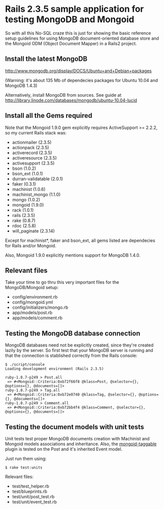 # Rails 2.3.5 sample application for testing MongoDB and Mongoid

So with all this No-SQL craze this is just for showing the basic reference setup guidelines for using MongoDB document-oriented database store and the Mongoid ODM (Object Document Mapper) in a Rails2 project.

## Install the latest MongoDB

http://www.mongodb.org/display/DOCS/Ubuntu+and+Debian+packages

(Warning: it's about 135 Mb of dependecies packages for Ubuntu 10.04 and MongoDB 1.4.3)

Alternatively, install MongoDB from sources. See guide at http://library.linode.com/databases/mongodb/ubuntu-10.04-lucid

## Install all the Gems required

Note that the Mongoid 1.9.0 gem explicitly requires ActiveSupport >= 2.2.2, so my current Rails stack was:

* actionmailer (2.3.5)
* actionpack (2.3.5)
* activerecord (2.3.5)
* activeresource (2.3.5)
* activesupport (2.3.5)
* bson (1.0.2)
* bson_ext (1.0.1)
* durran-validatable (2.0.1)
* faker (0.3.1)
* machinist (1.0.6)
* machinist_mongo (1.1.0)
* mongo (1.0.2)
* mongoid (1.9.0)
* rack (1.0.1)
* rails (2.3.5)
* rake (0.8.7)
* rdoc (2.5.8)
* will_paginate (2.3.14)

Except for machinist*, faker and bson_ext, all gems listed are dependecies for Rails and/or Mongoid.

Also, Mongoid 1.9.0 explicitly mentions support for MongoDB 1.4.0.

## Relevant files

Take your time to go thru this very important files for the MongoDB/Mongoid setup:

- config/environment.rb
- config/mongoid.yml
- config/initializers/mongo.rb
- app/models/post.rb
- app/models/comment.rb

## Testing the MongoDB database connection

MongoDB databases need not be explicitly created, since they're created lazily by the server. So first test that your MongoDB server is running and that the connection is stablished correctly from the Rails console:

    $ ./script/console
    Loading development environment (Rails 2.3.5)

    ruby-1.8.7-p249 > Post.all
     => #<Mongoid::Criteria:0xb72f66f8 @klass=Post, @selector={}, @options={}, @documents=[]>
    ruby-1.8.7-p249 > Tag.all
     => #<Mongoid::Criteria:0xb72e0740 @klass=Tag, @selector={}, @options={}, @documents=[]>
    ruby-1.8.7-p249 > Comment.all
     => #<Mongoid::Criteria:0xb72bb4f4 @klass=Comment, @selector={}, @options={}, @documents=[]>

## Testing the document models with unit tests

Unit tests test proper MongoDB documents creation with Machinist and Mongoid models associations and inheritance. Also, the [mongoid-taggable][tag] plugin is tested on the Post and it's inherited Event model.

Just run them using:

    $ rake test:units

Relevant files:

- test/test_helper.rb
- test/blueprints.rb
- test/unit/post_test.rb
- test/unit/event_test.rb

[tag]: http://github.com/wilkerlucio/mongoid_taggable
